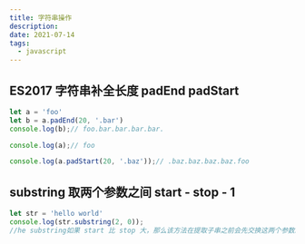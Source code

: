 ```yaml
---
title: 字符串操作
description: 
date: 2021-07-14
tags:
  - javascript
---
```


## ES2017 字符串补全长度 padEnd padStart
```javascript
let a = 'foo'
let b = a.padEnd(20, '.bar')
console.log(b);// foo.bar.bar.bar.bar.

console.log(a);// foo

console.log(a.padStart(20, '.baz'));// .baz.baz.baz.baz.foo
```

## substring 取两个参数之间 start - stop - 1
```javascript
let str = 'hello world'
console.log(str.substring(2, 0)); 
//he substring如果 start 比 stop 大，那么该方法在提取子串之前会先交换这两个参数。
```

